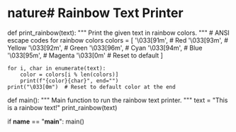 # nature# Rainbow Text Printer

def print_rainbow(text):
    """
    Print the given text in rainbow colors.
    """
    # ANSI escape codes for rainbow colors
    colors = [
        '\033[91m',  # Red
        '\033[93m',  # Yellow
        '\033[92m',  # Green
        '\033[96m',  # Cyan
        '\033[94m',  # Blue
        '\033[95m',  # Magenta
        '\033[0m'    # Reset to default
    ]

    for i, char in enumerate(text):
        color = colors[i % len(colors)]
        print(f"{color}{char}", end="")
    print("\033[0m")  # Reset to default color at the end

def main():
    """
    Main function to run the rainbow text printer.
    """
    text = "This is a rainbow text!"
    print_rainbow(text)

if __name__ == "__main__":
    main()

